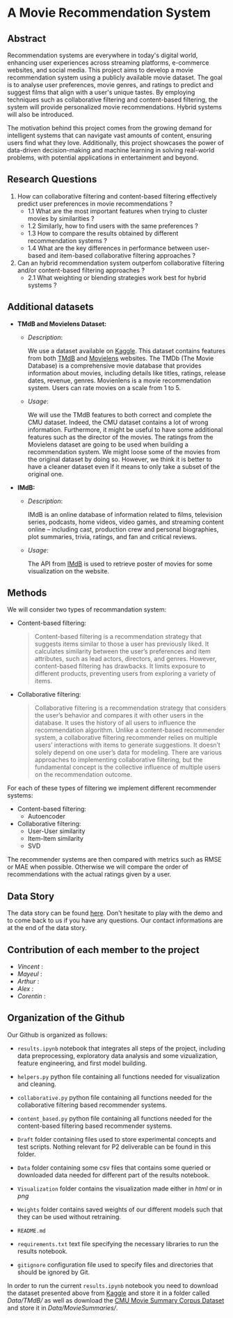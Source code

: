 # A Movie Recommendation System
## Abstract
Recommendation systems are everywhere in today's digital world, enhancing user experiences across streaming platforms, e-commerce websites, and social media. This project aims to develop a movie recommendation system using a publicly available movie dataset. The goal is to analyse user preferences, movie genres, and ratings to predict and suggest films that align with a user's unique tastes. By employing techniques such as collaborative filtering and content-based filtering, the system will provide personalized movie recommendations. Hybrid systems will also be introduced.

The motivation behind this project comes from the growing demand for intelligent systems that can navigate vast amounts of content, ensuring users find what they love. Additionally, this project showcases the power of data-driven decision-making and machine learning in solving real-world problems, with potential applications in entertainment and beyond.

## Research Questions
1. How can collaborative filtering and content-based filtering effectively predict user preferences in movie recommendations ?
   - 1.1 What are the most important features when trying to cluster movies by similarities ?
   - 1.2 Similarly, how to find users with the same preferences ?
   - 1.3 How to compare the results obtained by different recommendation systems ?
   - 1.4 What are the key differences in performance between user-based and item-based collaborative filtering approaches ?
2. Can an hybrid recommendation system outperfom collaborative filtering and/or content-based filtering approaches ?
   - 2.1 What weighting or blending strategies work best for hybrid systems ?  
   
## Additional datasets
- __TMdB and Movielens Dataset:__
  
   - _Description_:
     
     We use a dataset available on [Kaggle](https://www.kaggle.com/datasets/rounakbanik/the-movies-dataset). This dataset contains features from both [TMdB](https://www.themoviedb.org/) and [Movielens](https://grouplens.org/datasets/movielens/) websites. The TMDb (The Movie Database) is a comprehensive movie database that provides information about movies, including details like titles, ratings, release dates, revenue, genres. Movienlens is a movie recommendation system. Users can rate movies on a scale from 1 to 5.
     
   - _Usage_:
     
     We will use the TMdB features to both correct and complete the CMU dataset. Indeed, the CMU dataset contains a lot of wrong information. Furthermore, it might be useful to have some additional features such as the director of the movies. The ratings from the Movielens dataset are going to be used when building a recommendation system. We might loose some of the movies from the original dataset by doing so. However, we think it is better to have a cleaner dataset even if it means to only take a subset of the original one.
     
- __IMdB:__

  - _Description_:
 
    IMdB is an online database of information related to films, television series, podcasts, home videos, video games, and streaming content online – including cast, production crew and personal biographies, plot summaries, trivia, ratings, and fan and critical reviews.
  
   - _Usage_:
     
     The API from [IMdB](https://www.imdb.com/) is used to retrieve poster of movies for some visualization on the website. 
  
## Methods
We will consider two types of recommandation system: 
- Content-based filtering:
  
  > Content-based filtering is a recommendation strategy that suggests items similar to those a user has previously liked. It calculates similarity between the user’s preferences and item attributes, such as lead actors, directors, and genres. However, content-based filtering has drawbacks. It limits exposure to different products, preventing users from exploring a variety of items.

- Collaborative filtering:

  > Collaborative filtering is a recommendation strategy that considers the user’s behavior and compares it with other users in the database. It uses the history of all users to influence the recommendation algorithm. Unlike a content-based recommender system, a collaborative filtering recommender relies on multiple users’ interactions with items to generate suggestions. It doesn’t solely depend on one user’s data for modeling. There are various approaches to implementing collaborative filtering, but the fundamental concept is the collective influence of multiple users on the recommendation outcome.

For each of these types of filtering we implement different recommender systems:
- Content-based filtering:
   - Autoencoder
- Collaborative filtering:
   - User-User similarity
   - Item-Item similarity
   - SVD

The recommender systems are then compared with metrics such as RMSE or MAE when possible. Otherwise we will compare the order of recommendations with the actual ratings given by a user.  

## Data Story 
The data story can be found [here](https://ada.wuhrmann.art/). Don't hesitate to play with the demo and to come back to us if you have any questions. Our contact informations are at the end of the data story.  

## Contribution of each member to the project
- _Vincent_ : 
- _Mayeul_ : 
- _Arthur_ : 
- _Alex_ : 
- _Corentin_ : 
  
## Organization of the Github
Our Github is organized as follows:
- `results.ipynb` notebook that integrates all steps of the project, including data preprocessing, exploratory data analysis and some vizualization, feature engineering, and first model building.
  
- `helpers.py` python file containing all functions needed for visualization and cleaning.
- `collaborative.py` python file containing all functions needed for the collaborative filtering based recommender systems.
- `content_based.py` python file containing all functions needed for the content-based filtering based recommender systems.
  
- `Draft` folder containing files used to store experimental concepts and test scripts. Nothing relevant for P2 deliverable can be found in this folder. 
- `Data` folder containing some csv files that contains some queried or downloaded data needed for different part of the results notebook.
- `Visualization` folder contains the visualization made either in _html_ or in _png_
- `Weights` folder contains saved weights of our different models such that they can be used without retraining.
  
- `README.md`
- `requirements.txt` text file specifying the necessary libraries to run the results notebook. 
- `gitignore` configuration file used to specify files and directories that should be ignored by Git.
  
In order to run the current `results.ipynb` notebook you need to download the dataset presented above from [Kaggle](https://www.kaggle.com/datasets/rounakbanik/the-movies-dataset) and store it in a folder called _Data/TMdB/_ as well as download the [CMU Movie Summary Corpus Dataset](http://www.cs.cmu.edu/~ark/personas/) and store it in _Data/MovieSummaries/_.
